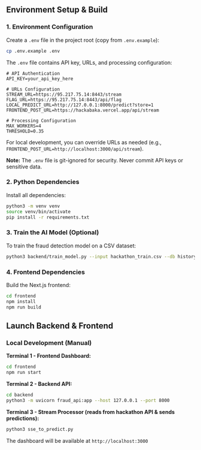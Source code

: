 ## Environment Setup & Build

### 1. Environment Configuration

Create a `.env` file in the project root (copy from `.env.example`):

```bash
cp .env.example .env
```

The `.env` file contains API key, URLs, and processing configuration:

```env
# API Authentication
API_KEY=your_api_key_here

# URLs Configuration
STREAM_URL=https://95.217.75.14:8443/stream
FLAG_URL=https://95.217.75.14:8443/api/flag
LOCAL_PREDICT_URL=http://127.0.0.1:8000/predict?store=1
FRONTEND_POST_URL=https://hackabaka.vercel.app/api/stream

# Processing Configuration
MAX_WORKERS=4
THRESHOLD=0.35
```

For local development, you can override URLs as needed (e.g., `FRONTEND_POST_URL=http://localhost:3000/api/stream`).

**Note:** The `.env` file is git-ignored for security. Never commit API keys or sensitive data.

### 2. Python Dependencies

Install all dependencies:

```bash
python3 -m venv venv
source venv/bin/activate
pip install -r requirements.txt
```

### 3. Train the AI Model (Optional)

To train the fraud detection model on a CSV dataset:

```bash
python3 backend/train_model.py --input hackathon_train.csv --db history.db --output-model model.pkl --features backend/features.json
```

### 4. Frontend Dependencies

Build the Next.js frontend:

```bash
cd frontend
npm install
npm run build
```

## Launch Backend & Frontend

### Local Development (Manual)

**Terminal 1 - Frontend Dashboard:**
```bash
cd frontend
npm run start
```

**Terminal 2 - Backend API:**
```bash
cd backend
python3 -m uvicorn fraud_api:app --host 127.0.0.1 --port 8000
```

**Terminal 3 - Stream Processor (reads from hackathon API & sends predictions):**
```bash
python3 sse_to_predict.py
```

The dashboard will be available at `http://localhost:3000`

